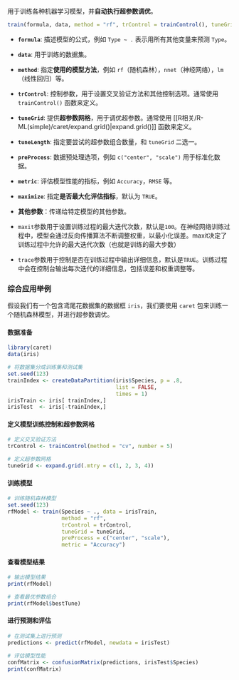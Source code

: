 用于训练各种机器学习模型，并**自动执行超参数调优**。

```R
train(formula, data, method = "rf", trControl = trainControl(), tuneGrid = NULL, ...)
```

- **`formula`**: 描述模型的公式，例如 `Type ~ .` 表示用所有其他变量来预测 `Type`。

- **`data`**: 用于训练的数据集。

- **`method`**: 指定**使用的模型方法**，例如 `rf`（随机森林），`nnet`（神经网络），`lm`（线性回归）等。



- **`trControl`**: 控制参数，用于设置交叉验证方法和其他控制选项。通常使用 `trainControl()` 函数来定义。
- **`tuneGrid`**: 提供**超参数网格**，用于调优超参数。通常使用 [[R相关/R-ML(simple)/caret/expand.grid()|expand.grid()]] 函数来定义。

- **`tuneLength`**: 指定要尝试的超参数组合数量，和 `tuneGrid` 二选一。
- **`preProcess`**: 数据预处理选项，例如 `c("center", "scale")` 用于标准化数据。

- **`metric`**: 评估模型性能的指标，例如 `Accuracy`，`RMSE` 等。
- **`maximize`**: 指定**是否最大化评估指标**，默认为 `TRUE`。
- **其他参数**：传递给特定模型的其他参数。

- `maxit`参数用于设置训练过程的最大迭代次数，默认是`100`。在神经网络训练过程中，模型会通过反向传播算法不断调整权重，以最小化误差。maxit决定了训练过程中允许的最大迭代次数（也就是训练的最大步数）
- `trace`参数用于控制是否在训练过程中输出详细信息，默认是`TRUE`。训练过程中会在控制台输出每次迭代的详细信息，包括误差和权重调整等。

### 综合应用举例

假设我们有一个包含鸢尾花数据集的数据框 `iris`，我们要使用 `caret` 包来训练一个随机森林模型，并进行超参数调优。

#### 数据准备

```R
library(caret)
data(iris)

# 将数据集分成训练集和测试集
set.seed(123)
trainIndex <- createDataPartition(iris$Species, p = .8, 
                                  list = FALSE, 
                                  times = 1)
irisTrain <- iris[ trainIndex,]
irisTest  <- iris[-trainIndex,]
```

#### 定义模型训练控制和超参数网格

```R
# 定义交叉验证方法
trControl <- trainControl(method = "cv", number = 5)

# 定义超参数网格
tuneGrid <- expand.grid(.mtry = c(1, 2, 3, 4))
```

#### 训练模型

```R
# 训练随机森林模型
set.seed(123)
rfModel <- train(Species ~ ., data = irisTrain, 
                 method = "rf", 
                 trControl = trControl, 
                 tuneGrid = tuneGrid, 
                 preProcess = c("center", "scale"),
                 metric = "Accuracy")
```

#### 查看模型结果

```R
# 输出模型结果
print(rfModel)

# 查看最优参数组合
print(rfModel$bestTune)
```

#### 进行预测和评估

```R
# 在测试集上进行预测
predictions <- predict(rfModel, newdata = irisTest)

# 评估模型性能
confMatrix <- confusionMatrix(predictions, irisTest$Species)
print(confMatrix)
```